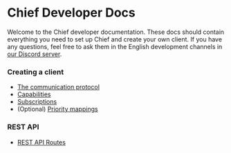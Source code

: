 # Chief Developer Docs

Welcome to the Chief developer documentation. These docs should contain everything you need
to set up Chief and create your own client. If you have any questions, feel free to ask them
in the English development channels in [our Discord server](https://l.placenl.nl/discord).

### Creating a client

- [The communication protocol](client/PROTOCOL.md)
- [Capabilities](client/CAPABILITIES.md)
- [Subscriptions](client/SUBSCRIPTIONS.md)
- (Optional) [Priority mappings](client/PRIORITY-MAPPINGS.md)

### REST API

- [REST API Routes](rest/ROUTES.md)

